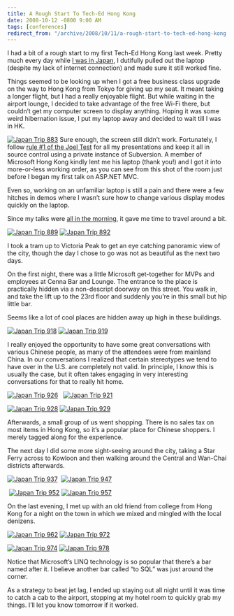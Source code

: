 ```yaml
---
title: A Rough Start To Tech-Ed Hong Kong
date: 2008-10-12 -0800 9:00 AM
tags: [conferences]
redirect_from: "/archive/2008/10/11/a-rough-start-to-tech-ed-hong-kong.aspx/"
---
```


I had a bit of a rough start to my first Tech-Ed Hong Kong last week.
Pretty much every day while [I was in
Japan](https://haacked.com/archive/2008/10/12/japan-trip-2008.aspx "Japan Trip 2008"),
I dutifully pulled out the laptop (despite my lack of internet
connection) and made sure it still worked fine.

Things seemed to be looking up when I got a free business class upgrade
on the way to Hong Kong from Tokyo for giving up my seat. It meant
taking a longer flight, but I had a really enjoyable flight. But while
waiting in the airport lounge, I decided to take advantage of the free
Wi-Fi there, but couldn’t get my computer screen to display anything.
Hoping it was some weird hibernation issue, I put my laptop away and
decided to wait till I was in HK.

[![Japan Trip
883](https://haacked.com/images/haacked_com/WindowsLiveWriter/ARoughStartToTechEdHongKong_12463/Japan%20Trip%20883_thumb.jpg "Japan Trip 883")](https://haacked.com/images/haacked_com/WindowsLiveWriter/ARoughStartToTechEdHongKong_12463/Japan%20Trip%20883.jpg)
Sure enough, the screen still didn’t work. Fortunately, I follow [rule
\#1 of the Joel
Test](http://www.joelonsoftware.com/articles/fog0000000043.html "The Joel Test")
for all my presentations and keep it all in source control using a
private instance of Subversion. A member of Microsoft Hong Kong kindly
lent me his laptop (thank you!) and I got it into more-or-less working
order, as you can see from this shot of the room just before I began my
first talk on ASP.NET MVC.

Even so, working on an unfamiliar laptop is still a pain and there were
a few hitches in demos where I wasn’t sure how to change various display
modes quickly on the laptop.

Since my talks were [all in the
morning](https://haacked.com/archive/2008/09/15/tech-ed-2008-hk.aspx "Speaking Schedule"),
it gave me time to travel around a bit.

[![Japan Trip
889](https://haacked.com/images/haacked_com/WindowsLiveWriter/ARoughStartToTechEdHongKong_12463/Japan%20Trip%20889_thumb.jpg "Japan Trip 889")](https://haacked.com/images/haacked_com/WindowsLiveWriter/ARoughStartToTechEdHongKong_12463/Japan%20Trip%20889.jpg)
[![Japan Trip
892](https://haacked.com/images/haacked_com/WindowsLiveWriter/ARoughStartToTechEdHongKong_12463/Japan%20Trip%20892_thumb.jpg "Japan Trip 892")](https://haacked.com/images/haacked_com/WindowsLiveWriter/ARoughStartToTechEdHongKong_12463/Japan%20Trip%20892.jpg)

I took a tram up to Victoria Peak to get an eye catching panoramic view
of the city, though the day I chose to go was not as beautiful as the
next two days.

On the first night, there was a little Microsoft get-together for MVPs
and employees at Cenna Bar and Lounge. The entrance to the place is
practically hidden via a non-descript doorway on this street. You walk
in, and take the lift up to the 23rd floor and suddenly you’re in this
small but hip little bar.

Seems like a lot of cool places are hidden away up high in these
buildings.

[![Japan Trip
918](https://haacked.com/images/haacked_com/WindowsLiveWriter/ARoughStartToTechEdHongKong_12463/Japan%20Trip%20918_thumb.jpg "Japan Trip 918")](https://haacked.com/images/haacked_com/WindowsLiveWriter/ARoughStartToTechEdHongKong_12463/Japan%20Trip%20918.jpg)
[![Japan Trip
919](https://haacked.com/images/haacked_com/WindowsLiveWriter/ARoughStartToTechEdHongKong_12463/Japan%20Trip%20919_thumb.jpg "Japan Trip 919")](https://haacked.com/images/haacked_com/WindowsLiveWriter/ARoughStartToTechEdHongKong_12463/Japan%20Trip%20919.jpg)

I really enjoyed the opportunity to have some great conversations with
various Chinese people, as many of the attendees were from mainland
China. In our conversations I realized that certain stereotypes we tend
to have over in the U.S. are completely not valid. In principle, I know
this is usually the case, but it often takes engaging in very
interesting conversations for that to really hit home.

[![Japan Trip
926](https://haacked.com/images/haacked_com/WindowsLiveWriter/ARoughStartToTechEdHongKong_12463/Japan%20Trip%20926_thumb.jpg "Japan Trip 926")](https://haacked.com/images/haacked_com/WindowsLiveWriter/ARoughStartToTechEdHongKong_12463/Japan%20Trip%20926.jpg)  
[![Japan Trip
921](https://haacked.com/images/haacked_com/WindowsLiveWriter/ARoughStartToTechEdHongKong_12463/Japan%20Trip%20921_thumb.jpg "Japan Trip 921")](https://haacked.com/images/haacked_com/WindowsLiveWriter/ARoughStartToTechEdHongKong_12463/Japan%20Trip%20921.jpg)

[![Japan Trip
928](https://haacked.com/images/haacked_com/WindowsLiveWriter/ARoughStartToTechEdHongKong_12463/Japan%20Trip%20928_thumb.jpg "Japan Trip 928")](https://haacked.com/images/haacked_com/WindowsLiveWriter/ARoughStartToTechEdHongKong_12463/Japan%20Trip%20928.jpg)
[![Japan Trip
929](https://haacked.com/images/haacked_com/WindowsLiveWriter/ARoughStartToTechEdHongKong_12463/Japan%20Trip%20929_thumb_1.jpg "Japan Trip 929")](https://haacked.com/images/haacked_com/WindowsLiveWriter/ARoughStartToTechEdHongKong_12463/Japan%20Trip%20929_1.jpg)

Afterwards, a small group of us went shopping. There is no sales tax on
most items in Hong Kong, so it’s a popular place for Chinese shoppers. I
merely tagged along for the experience.

The next day I did some more sight-seeing around the city, taking a Star
Ferry across to Kowloon and then walking around the Central and Wan-Chai
districts afterwards.

[![Japan Trip
937](https://haacked.com/images/haacked_com/WindowsLiveWriter/ARoughStartToTechEdHongKong_12463/Japan%20Trip%20937_thumb.jpg "Japan Trip 937")](https://haacked.com/images/haacked_com/WindowsLiveWriter/ARoughStartToTechEdHongKong_12463/Japan%20Trip%20937.jpg) 
[![Japan Trip
947](https://haacked.com/images/haacked_com/WindowsLiveWriter/ARoughStartToTechEdHongKong_12463/Japan%20Trip%20947_thumb.jpg "Japan Trip 947")](https://haacked.com/images/haacked_com/WindowsLiveWriter/ARoughStartToTechEdHongKong_12463/Japan%20Trip%20947.jpg)

 [![Japan Trip
952](https://haacked.com/images/haacked_com/WindowsLiveWriter/ARoughStartToTechEdHongKong_12463/Japan%20Trip%20952_thumb.jpg "Japan Trip 952")](https://haacked.com/images/haacked_com/WindowsLiveWriter/ARoughStartToTechEdHongKong_12463/Japan%20Trip%20952.jpg)
[![Japan Trip
957](https://haacked.com/images/haacked_com/WindowsLiveWriter/ARoughStartToTechEdHongKong_12463/Japan%20Trip%20957_thumb.jpg "Japan Trip 957")](https://haacked.com/images/haacked_com/WindowsLiveWriter/ARoughStartToTechEdHongKong_12463/Japan%20Trip%20957.jpg)

On the last evening, I met up with an old friend from college from Hong
Kong for a night on the town in which we mixed and mingled with the
local denizens.

[![Japan Trip
962](https://haacked.com/images/haacked_com/WindowsLiveWriter/ARoughStartToTechEdHongKong_12463/Japan%20Trip%20962_thumb.jpg "Japan Trip 962")](https://haacked.com/images/haacked_com/WindowsLiveWriter/ARoughStartToTechEdHongKong_12463/Japan%20Trip%20962.jpg)
[![Japan Trip
972](https://haacked.com/images/haacked_com/WindowsLiveWriter/ARoughStartToTechEdHongKong_12463/Japan%20Trip%20972_thumb.jpg "Japan Trip 972")](https://haacked.com/images/haacked_com/WindowsLiveWriter/ARoughStartToTechEdHongKong_12463/Japan%20Trip%20972.jpg)

[![Japan Trip
974](https://haacked.com/images/haacked_com/WindowsLiveWriter/ARoughStartToTechEdHongKong_12463/Japan%20Trip%20974_thumb.jpg "Japan Trip 974")](https://haacked.com/images/haacked_com/WindowsLiveWriter/ARoughStartToTechEdHongKong_12463/Japan%20Trip%20974.jpg)
[![Japan Trip
978](https://haacked.com/images/haacked_com/WindowsLiveWriter/ARoughStartToTechEdHongKong_12463/Japan%20Trip%20978_thumb.jpg "Japan Trip 978")](https://haacked.com/images/haacked_com/WindowsLiveWriter/ARoughStartToTechEdHongKong_12463/Japan%20Trip%20978.jpg)

Notice that Microsoft’s LINQ technology is so popular that there’s a bar
named after it. I believe another bar called “to SQL” was just around
the corner.

As a strategy to beat jet lag, I ended up staying out all night until it
was time to catch a cab to the airport, stopping at my hotel room to
quickly grab my things. I’ll let you know tomorrow if it worked.

